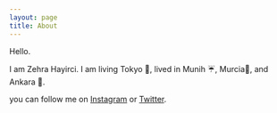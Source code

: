 ```yaml
---
layout: page
title: About
---
```


Hello.

I am Zehra Hayirci. I am living Tokyo 🌸, lived in Munih ☔, Murcia💃, and Ankara 🍁.

you can follow me on [Instagram](https://www.instagram.com/tokyoda100gun/) or [Twitter](https://twitter.com/zezesbookmarks).